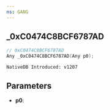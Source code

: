```yaml
---
ns: GANG
---
```

## _0xC0474C8BCF6787AD

```c
// 0xC0474C8BCF6787AD
Any _0xC0474C8BCF6787AD(Any p0);
```

```
NativeDB Introduced: v1207
```

## Parameters
* **p0**:
